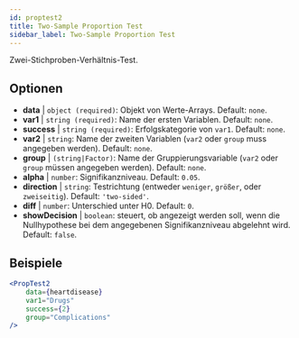 ```yaml
---
id: proptest2
title: Two-Sample Proportion Test
sidebar_label: Two-Sample Proportion Test
---
```


Zwei-Stichproben-Verhältnis-Test.

## Optionen

* __data__ | `object (required)`: Objekt von Werte-Arrays. Default: `none`.
* __var1__ | `string (required)`: Name der ersten Variablen. Default: `none`.
* __success__ | `string (required)`: Erfolgskategorie von `var1`. Default: `none`.
* __var2__ | `string`: Name der zweiten Variablen (`var2` oder `group` muss angegeben werden). Default: `none`.
* __group__ | `(string|Factor)`: Name der Gruppierungsvariable (`var2` oder `group` müssen angegeben werden). Default: `none`.
* __alpha__ | `number`: Signifikanzniveau. Default: `0.05`.
* __direction__ | `string`: Testrichtung (entweder `weniger`, `größer`, oder `zweiseitig`). Default: `'two-sided'`.
* __diff__ | `number`: Unterschied unter H0. Default: `0`.
* __showDecision__ | `boolean`: steuert, ob angezeigt werden soll, wenn die Nullhypothese bei dem angegebenen Signifikanzniveau abgelehnt wird. Default: `false`.


## Beispiele

```jsx live
<PropTest2
    data={heartdisease} 
    var1="Drugs"
    success={2}
    group="Complications"
/>
```
